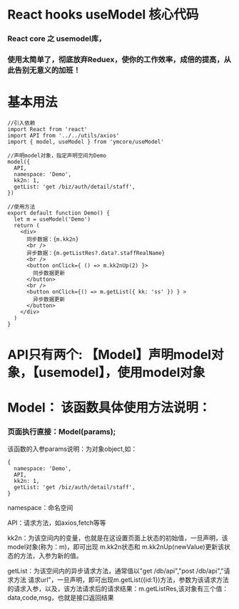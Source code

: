 # React hooks useModel 核心代码

### React core 之 usemodel库，

### 使用太简单了，彻底放弃Reduex，使你的工作效率，成倍的提高，从此告别无意义的加班！

# 基本用法

```
//引入依赖
import React from 'react'
import API from '../../utils/axios'
import { model, useModel } from 'ymcore/useModel'

//声明model对象，指定声明空间为Demo
model({
  API,
  namespace: 'Demo',
  kk2n: 1,
  getList: 'get /biz/auth/detail/staff',
})

//使用方法
export default function Demo() {
  let m = useModel('Demo')
  return (
    <div>
      同步数据：{m.kk2n}
      <br />
      异步数据：{m.getListRes?.data?.staffRealName}
      <br />
      <button onClick={ () => m.kk2nUp(2) }>
        同步数据更新
      </button>
      <br />
      <button onClick={() => m.getList({ kk: 'ss' }) } >
        异步数据更新
      </button>
    </div>
  )
}
```

# API只有两个: 【Model】声明model对象，【usemodel】，使用model对象

# Model： 该函数具体使用方法说明：
### 页面执行直接：Model(params);
该函数的入参params说明：为对象object,如：
```
{
  namespace: 'Demo',
  API,
  kk2n: 1,
  getList: 'get /biz/auth/detail/staff',
}
```
namespace：命名空间

API：请求方法，如axios,fetch等等

kk2n：为该空间内的变量，也就是在这设置页面上状态的初始值，一旦声明，该model对象(称为：m)，即可出现 m.kk2n状态和 m.kk2nUp(newValue)更新该状态的方法，入参为新的值。

getList：为该空间内的异步请求方法，通常值以"get /db/api","post /db/api","请求方法 请求url"，一旦声明，即可出现m.getList({id:1})方法，参数为该请求方法的请求入参，以及，该方法请求后的请求结果：m.getListRes,该对象有三个值：data,code,msg，也就是接口返回结果

